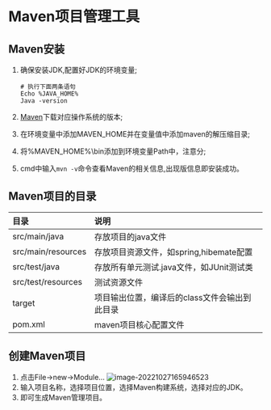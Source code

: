 # Maven项目管理工具

## Maven安装

1. 确保安装JDK,配置好JDK的环境变量;

   ```shell
   # 执行下面两条语句
   Echo %JAVA_HOME%
   Java -version
   ```

2. [Maven](https://maven.apache.org/download.cgi)下载对应操作系统的版本;

3. 在环境变量中添加MAVEN_HOME并在变量值中添加maven的解压缩目录;

4. 将%MAVEN_HOME%\bin添加到环境变量Path中，注意分;

5. cmd中输入`mvn -v`命令查看Maven的相关信息,出现版信息即安装成功。

## Maven项目的目录

| 目录               | 说明                                          |
| :----------------- | :-------------------------------------------- |
| src/main/java      | 存放项目的java文件                            |
| src/main/resources | 存放项目资源文件，如spring,hibemate配置       |
| src/test/java      | 存放所有单元测试.java文件，如JUnit测试类      |
| src/test/resources | 测试资源文件                                  |
| target             | 项目输出位置，编译后的class文件会输出到此目录 |
| pom.xml            | maven项目核心配置文件                         |

## 创建Maven项目

1. 点击File->new->Module…
![image-20221027165946523](C:/Users/Logic-life/AppData/Roaming/Typora/typora-user-images/image-20221027165946523.png)
2. 输入项目名称，选择项目位置，选择Maven构建系统，选择对应的JDK。
3. 即可生成Maven管理项目。

